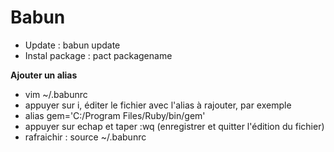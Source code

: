 # Babun

* Update : babun update
* Instal package : pact packagename

**Ajouter un alias**

* vim ~/.babunrc
* appuyer sur i, éditer le fichier avec l'alias à rajouter, par exemple 
* alias gem='C:/Program Files/Ruby/bin/gem'
* appuyer sur echap et taper :wq \(enregistrer et quitter l'édition du fichier\)
* rafraichir : source ~/.babunrc

